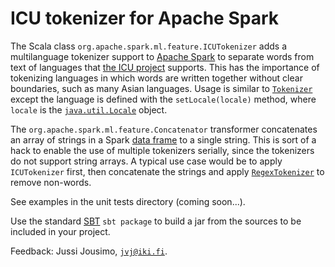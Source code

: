 ICU tokenizer for Apache Spark
==============================

The Scala class `org.apache.spark.ml.feature.ICUTokenizer` adds a multilanguage tokenizer support
to [Apache Spark](http://spark.apache.org/) to separate words from text of languages that
[the ICU project](http://icu-project.org) supports. This has the importance of tokenizing
languages in which words are written together without clear boundaries, such as many Asian languages.
Usage is similar to [`Tokenizer`](https://spark.apache.org/docs/1.6.1/api/java/org/apache/spark/ml/feature/Tokenizer.html)
except the language is defined with the `setLocale(locale)` method, where `locale` is
the [`java.util.Locale`](https://docs.oracle.com/javase/8/docs/api/java/util/Locale.html) object.

The `org.apache.spark.ml.feature.Concatenator` transformer concatenates an array of strings in a Spark
[data frame](https://spark.apache.org/docs/1.6.1/api/java/org/apache/spark/sql/DataFrame.html) to a single string.
This is sort of a hack to enable the use of multiple tokenizers serially, since the tokenizers do not support
string arrays. A typical use case would be to apply `ICUTokenizer` first, then concatenate the strings and apply
[`RegexTokenizer`](https://spark.apache.org/docs/1.6.1/api/java/org/apache/spark/ml/feature/Tokenizer.html)
to remove non-words.

See examples in the unit tests directory (coming soon...).

Use the standard [SBT](http://www.scala-sbt.org/) `sbt package` to build a jar from the sources to be
included in your project.

Feedback: Jussi Jousimo, [`jvj@iki.fi`](mailto:jvj@iki.fi).
